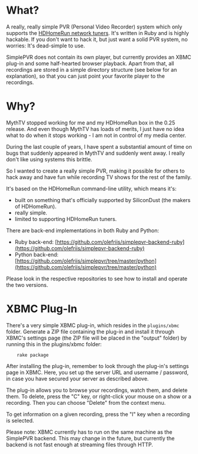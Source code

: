 What?
=====
A really, really simple PVR (Personal Video Recorder) system which only supports the
[HDHomeRun network tuners](http://www.silicondust.com/). It's written in Ruby and is highly hackable. If
you don't want to hack it, but just want a solid PVR system, no worries: It's dead-simple to use.

SimplePVR does not contain its own player, but currently provides an XBMC plug-in and some half-hearted
browser playback. Apart from that, all recordings are stored in a simple directory structure (see below
for an explanation), so that you can just point your favorite player to the recordings.

Why?
====
MythTV stopped working for me and my HDHomeRun box in the 0.25 release. And even though MythTV has loads
of merits, I just have no idea what to do when it stops working - I am not in control of my media center.

During the last couple of years, I have spent a substantial amount of time on bugs that suddenly appeared
in MythTV and suddenly went away. I really don't like using systems this brittle.

So I wanted to create a really simple PVR, making it possible for others to hack away and have fun while
recording TV shows for the rest of the family.

It's based on the HDHomeRun command-line utility, which means it's:

* built on something that's officially supported by SiliconDust (the makers of HDHomeRun).
* really simple.
* limited to supporting HDHomeRun tuners.

There are back-end implementations in both Ruby and Python:

* Ruby back-end: [https://github.com/olefriis/simplepvr-backend-ruby](https://github.com/olefriis/simplepvr-backend-ruby)
* Python back-end: [https://github.com/olefriis/simplepvr/tree/master/python](https://github.com/olefriis/simplepvr/tree/master/python)

Please look in the respective repositories to see how to install and operate the two versions.

XBMC Plug-In
============
There's a very simple XBMC plug-in, which resides in the `plugins/xbmc` folder. Generate a ZIP file
containing the plug-in and install it through XBMC's settings page (the ZIP file will be placed in
the "output" folder) by running this in the plugins/xbmc folder:

        rake package

After installing the plug-in, remember to look through the plug-in's settings page in XBMC.
Here, you set up the server URL and username / password, in case you have secured your server as
described above.

The plug-in allows you to browse your recordings, watch them, and delete them. To delete, press
the "C" key, or right-click your mouse on a show or a recording. Then you can choose "Delete" from
the context menu.

To get information on a given recording, press the "I" key when a recording is selected.

Please note: XBMC currently has to run on the same machine as the SimplePVR backend. This may change
in the future, but currently the backend is not fast enough at streaming files through HTTP.
